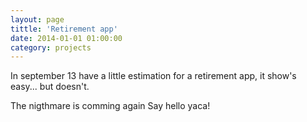 ```yaml
---
layout: page
tittle: 'Retirement app'
date: 2014-01-01 01:00:00
category: projects
---
```

In september 13 have a little estimation for a retirement app, it show's easy... but doesn't.

The nigthmare is comming again
 Say hello yaca!
